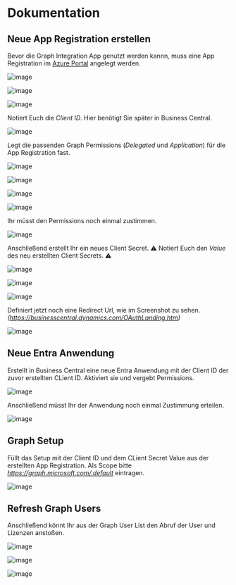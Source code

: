 # Dokumentation
## Neue App Registration erstellen

Bevor die Graph Integration App genutzt werden kannn, muss eine App Registration im [Azure Portal](https://portal.azure.com/#home) angelegt werden.

![image](https://github.com/RicoTrobisch/Graph-Integration/assets/92314263/90a4ba4c-535b-432d-9541-1997449782ba)


![image](https://github.com/RicoTrobisch/Graph-Integration/assets/92314263/d3e261dd-2d1a-4080-9eb8-3a005a7d61bb)


![image](https://github.com/RicoTrobisch/Graph-Integration/assets/92314263/2f3eb63f-c968-4ee9-a57f-b8539309427c)

Notiert Euch die *Client ID*. Hier benötigt Sie später in Business Central. 

![image](https://github.com/RicoTrobisch/Graph-Integration/assets/92314263/b38efc6b-c682-40f5-8fd4-1fe2279f5e84)

Legt die passenden Graph Permissions (*Delegated* und *Application*) für die App Registration fast. 

![image](https://github.com/RicoTrobisch/Graph-Integration/assets/92314263/10a9bdbf-e1ac-4ea2-9a8b-7aa6b6ad8ff7)

![image](https://github.com/RicoTrobisch/Graph-Integration/assets/92314263/28500b7d-6bda-4837-a39f-3ddcb73532c1)

![image](https://github.com/RicoTrobisch/Graph-Integration/assets/92314263/a0b479de-6014-4218-a217-d22a49e10fe7)

![image](https://github.com/RicoTrobisch/Graph-Integration/assets/92314263/e4d2764b-24d4-4cba-8071-2765d02a6d56)

Ihr müsst den Permissions noch einmal zustimmen.

![image](https://github.com/RicoTrobisch/Graph-Integration/assets/92314263/6454a99a-4f43-4598-99ba-0de9c57d8a46)

Anschließend erstellt Ihr ein neues Client Secret. ⚠️ Notiert Euch den *Value* des neu erstellten Client Secrets. ⚠️

![image](https://github.com/RicoTrobisch/Graph-Integration/assets/92314263/17fd1956-e3a5-4a5f-820f-88b9d87bf241)

![image](https://github.com/RicoTrobisch/Graph-Integration/assets/92314263/dd039bbd-c1b6-476f-8976-95c13320af11)

![image](https://github.com/RicoTrobisch/Graph-Integration/assets/92314263/6c83b4b6-5a5b-4dec-8160-88f8eff8f317)

Definiert jetzt noch eine Redirect Url, wie im Screenshot zu sehen. *(https://businesscentral.dynamics.com/OAuthLanding.htm)*

![image](https://github.com/RicoTrobisch/Graph-Integration/assets/92314263/975f1225-a83e-4a6f-ab56-1144650d4da8)


## Neue Entra Anwendung 

Erstellt in Business Central eine neue Entra Anwendung mit der Client ID der zuvor erstellten CLient ID. Aktiviert sie und vergebt Permissions.

![image](https://github.com/RicoTrobisch/Graph-Integration/assets/92314263/1283b6ec-60bc-4d2e-81d6-8ce197089705)

Anschließend müsst Ihr der Anwendung noch einmal Zustimmung erteilen.

![image](https://github.com/RicoTrobisch/Graph-Integration/assets/92314263/807a8b55-dc20-4998-a6c6-185435ae7e4f)

## Graph Setup
Füllt das Setup mit der Client ID und dem CLient Secret Value aus der erstellten App Registration. 
Als Scope bitte *https://graph.microsoft.com/.default* eintragen.

![image](https://github.com/RicoTrobisch/Graph-Integration/assets/92314263/1143f6c9-3921-4e03-a5c5-5f7adac94abf)


## Refresh Graph Users
Anschließend könnt Ihr aus der Graph User List den Abruf der User und Lizenzen anstoßen.

![image](https://github.com/RicoTrobisch/Graph-Integration/assets/92314263/c4552f56-4b23-4df3-b6c7-08e7df12e302)

![image](https://github.com/RicoTrobisch/Graph-Integration/assets/92314263/b97e86b1-f4df-49a0-a939-cf8cc4c16278)

![image](https://github.com/RicoTrobisch/Graph-Integration/assets/92314263/de4bb3c2-6b9c-4651-8c6b-d3698ffda699)












